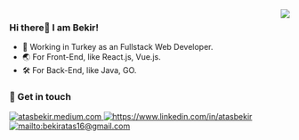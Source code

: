 <img align="right" src="https://github-readme-stats.vercel.app/api?username=atasbekir&show_icons=true&icon_color=CE1D2D&text_color=718096&bg_color=ffffff&hide_title=true" />

### Hi there👋 I am Bekir!

- 📱 Working in Turkey as an Fullstack Web Developer. 
- 🌏 For Front-End, like React.js, Vue.js.
- 🛠 For Back-End, like Java, GO.

### 💬 Get in touch 

<a href="atasbekir.medium.com" target="_blank">
    <img src="https://img.shields.io/badge/%20-medium-black" alt="atasbekir.medium.com">
</a>
<a href="https://www.linkedin.com/in/atasbekir" target="_blank">
    <img src="https://img.shields.io/badge/%20-linkedin-0072b1" alt="https://www.linkedin.com/in/atasbekir">
</a>
<a href="mailto:bekiratas16@gmail.com" target="_blank">
    <img src="https://img.shields.io/badge/%20-gmail-B23121" alt="mailto:bekiratas16@gmail.com">
</a>
